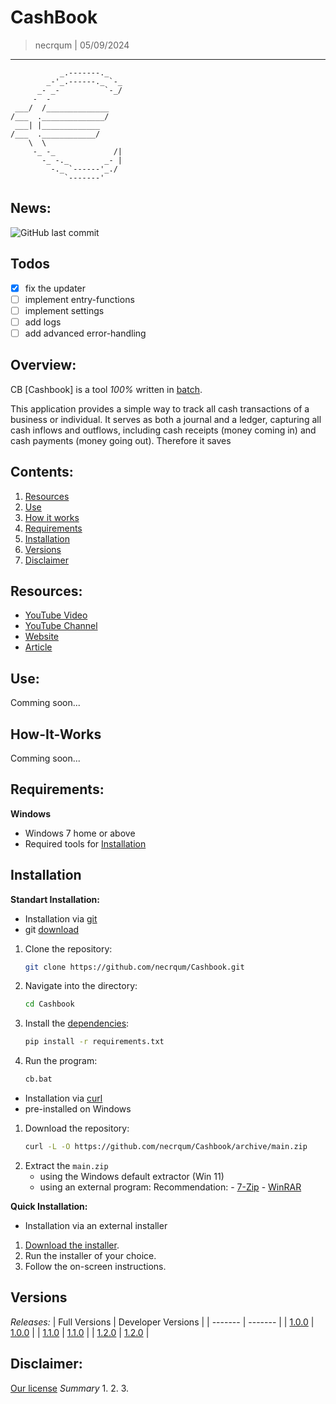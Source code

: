 # CashBook
> necrqum | 05/09/2024
---
```
           _.-------._
        _-'_.------._ `-_
      _- _-          `-_/
     -  -
 ___/  /______________
/___  .______________/
 ___| |_____________
/___  .____________/
    \  \
     -_ -_             /|
       -_ -._        _- |
         -._ `------'_./
            `-------'
```
## News:
![GitHub last commit](https://img.shields.io/github/last-commit/necrqum/Cashbook)

## Todos
- [x] fix the updater
- [ ] implement entry-functions
- [ ] implement settings
- [ ] add logs
- [ ] add advanced error-handling

## Overview:
CB [Cashbook] is a tool *100%* written in [batch](https://en.wikipedia.org/wiki/Batch_file).

This application provides a simple way to track all cash transactions of a business or individual. It serves as both a journal and a ledger, capturing all cash inflows and outflows, including cash receipts (money coming in) and cash payments (money going out). Therefore it saves

## Contents:
1. [Resources](#resources)
2. [Use](#use)
3. [How it works](#how-it-works)
4. [Requirements](#requirements)
5. [Installation](#installation)
6. [Versions](#versions)
7. [Disclaimer](#disclaimer)

## Resources:
- [YouTube Video](https://www.youtube.com/watch?v=JE5hsklKggM)
- [YouTube Channel](https://youtube.com/@necrqum)
- [Website](https://necrqum.com)
- [Article](https://www.necrqum.com/post/Cashbook)

## Use:
Comming soon...

## How-It-Works
Comming soon...

## Requirements:
**Windows**
- Windows 7 home or above
- Required tools for [Installation](#installation)

## Installation
**Standart Installation:**
- Installation via [git](https://git-scm.com/)
- git [download](https://git-scm.com/downloads)
1. Clone the repository: 
    ```bash
    git clone https://github.com/necrqum/Cashbook.git
    ```
2. Navigate into the directory:
    ```bash
    cd Cashbook
    ```
3. Install the [dependencies](https://github.com/necrqum/Cashbook/tree/main/requirements.txt): 
    ```bash
    pip install -r requirements.txt
    ```
4. Run the program:
    ```bash
    cb.bat
    ```
- Installation via [curl](https://curl.se/)
- pre-installed on Windows
1. Download the repository:
    ```bash
    curl -L -O https://github.com/necrqum/Cashbook/archive/main.zip
    ```
2. Extract the `main.zip`
    - using the Windows default extractor (Win 11)
    - using an external program:
        Recommendation:
            - [7-Zip](https://www.7-zip.org/)
            - [WinRAR](https://www.win-rar.com/start.html?&L=1)

**Quick Installation:**
- Installation via an external installer
1. [Download the installer](https://github.com/necrqum/Cashbook/tree/main/Installer).
2. Run the installer of your choice.
3. Follow the on-screen instructions.

## Versions
*Releases:*
| Full Versions | Developer Versions |
| ------- | ------- |
| [1.0.0](https://github.com/necrqum/Cashbook/releases/tag/v1.0.0) | [1.0.0](https://github.com/necrqum/Cashbook/releases/tag/d1.0.0) |
| [1.1.0](https://github.com/necrqum/Cashbook/releases/tag/v1.1.0) | [1.1.0](https://github.com/necrqum/Cashbook/releases/tag/d1.1.0) |
| [1.2.0](https://github.com/necrqum/Cashbook/releases/tag/v1.2.0) | [1.2.0](https://github.com/necrqum/Cashbook/releases/tag/d1.2.0) |

## Disclaimer:
[Our license](https://github.com/necrqum/Cashbook/tree/main/Intern_Files/license.txt)
*Summary*
1. 
2. 
3. 